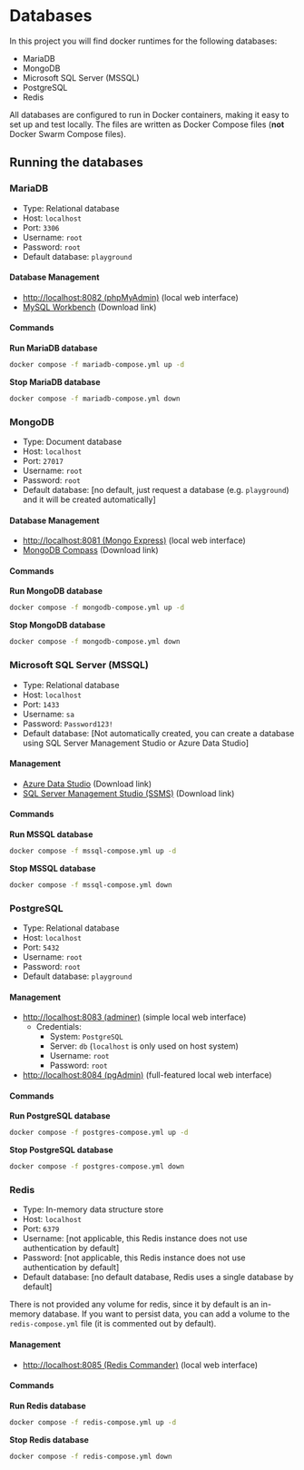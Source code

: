 # Databases

In this project you will find docker runtimes for the following databases:

* MariaDB
* MongoDB
* Microsoft SQL Server (MSSQL)
* PostgreSQL
* Redis

All databases are configured to run in Docker containers, making it easy to set up and test locally. The files are written as Docker Compose files (**not** Docker Swarm Compose files).

## Running the databases

### MariaDB

* Type: Relational database
* Host: `localhost`
* Port: `3306`
* Username: `root`
* Password: `root`
* Default database: `playground`

#### Database Management

* [http://localhost:8082 (phpMyAdmin)](http://localhost:8082) (local web interface)
* [MySQL Workbench](https://www.mysql.com/products/workbench/) (Download link)

#### Commands

**Run MariaDB database**

```bash
docker compose -f mariadb-compose.yml up -d
```

**Stop MariaDB database**

```bash
docker compose -f mariadb-compose.yml down
```

### MongoDB

* Type: Document database
* Host: `localhost`
* Port: `27017`
* Username: `root`
* Password: `root`
* Default database: [no default, just request a database (e.g. `playground`) and it will be created automatically]

#### Database Management

* [http://localhost:8081 (Mongo Express)](http://localhost:8081) (local web interface)
* [MongoDB Compass](https://www.mongodb.com/try/download/compass) (Download link)

#### Commands

**Run MongoDB database**

```bash
docker compose -f mongodb-compose.yml up -d
```

**Stop MongoDB database**

```bash
docker compose -f mongodb-compose.yml down
```

### Microsoft SQL Server (MSSQL)

* Type: Relational database
* Host: `localhost`
* Port: `1433`
* Username: `sa`
* Password: `Password123!`
* Default database: [Not automatically created, you can create a database using SQL Server Management Studio or Azure Data Studio]

#### Management

* [Azure Data Studio](https://azure.microsoft.com/en-us/products/data-studio) (Download link)
* [SQL Server Management Studio (SSMS)](https://learn.microsoft.com/en-us/ssms/) (Download link)

#### Commands

**Run MSSQL database**

```bash
docker compose -f mssql-compose.yml up -d
```

**Stop MSSQL database**

```bash
docker compose -f mssql-compose.yml down
```

### PostgreSQL

* Type: Relational database
* Host: `localhost`
* Port: `5432`
* Username: `root`
* Password: `root`
* Default database: `playground`

#### Management

* [http://localhost:8083 (adminer)](http://localhost:8083) (simple local web interface)
    * Credentials:
        * System: `PostgreSQL`
        * Server: `db` (`localhost` is only used on host system)
        * Username: `root`
        * Password: `root`
* [http://localhost:8084 (pgAdmin)](http://localhost:8084) (full-featured local web interface)

#### Commands

**Run PostgreSQL database**

```bash
docker compose -f postgres-compose.yml up -d
```

**Stop PostgreSQL database**

```bash
docker compose -f postgres-compose.yml down
```

### Redis

* Type: In-memory data structure store
* Host: `localhost`
* Port: `6379`
* Username: [not applicable, this Redis instance does not use authentication by default]
* Password: [not applicable, this Redis instance does not use authentication by default]
* Default database: [no default database, Redis uses a single database by default]

There is not provided any volume for redis, since it by default is an in-memory database. If you want to persist data, you can add a volume to the `redis-compose.yml` file (it is commented out by default).

#### Management

* [http://localhost:8085 (Redis Commander)](http://localhost:8085) (local web interface)

#### Commands

**Run Redis database**

```bash
docker compose -f redis-compose.yml up -d
```

**Stop Redis database**

```bash
docker compose -f redis-compose.yml down
```

